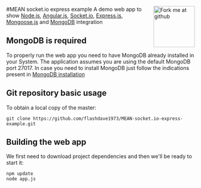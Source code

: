 #<img height="110px" style="margin=0" align="right" src="https://s3.amazonaws.com/github/ribbons/forkme_right_red_aa0000.png" alt="Fork me at github"/>MEAN socket.io express example
A demo web app to show [Node.js](http://nodejs.org/), [Angular.js](https://angularjs.org/), [Socket.io](http://socket.io/), [Express.js](http://expressjs.com/), [Mongoose.js](http://mongoosejs.com/) and [MongoDB](http://www.mongodb.org/) integration

MongoDB is required
-------------------
To properly run the web app you need to have MongoDB already installed in your System. The application assumes you are using the default MongoDB port 27017. In case you need to install MongoDB just follow the indications present in [MongoDB installation](http://docs.mongodb.org/manual/installation/) 

Git repository basic usage
--------------------------

To obtain a local copy of the master: 
```
git clone https://github.com/flashdave1973/MEAN-socket.io-express-example.git
```

Building the web app
--------------------------------

We first need to download project dependencies and then we'll be ready to start it:  
```
npm update
node app.js
```


